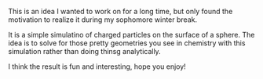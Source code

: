 This is an idea I wanted to work on for a long time, but only found the motivation to realize it during my sophomore winter break.

It is a simple simulatino of charged particles on the surface of a sphere. The idea is to solve for those pretty geometries you see in chemistry with this simulation rather than doing thinsg analytically.

I think the result is fun and interesting, hope you enjoy!
